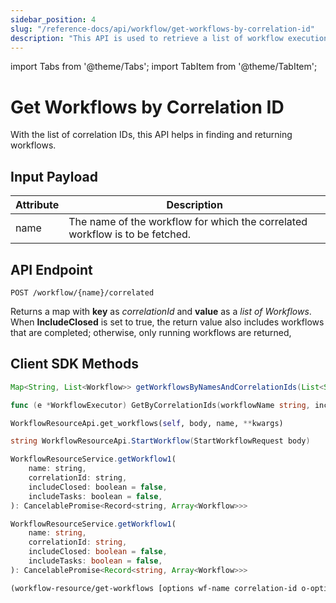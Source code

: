```yaml
---
sidebar_position: 4
slug: "/reference-docs/api/workflow/get-workflows-by-correlation-id"
description: "This API is used to retrieve a list of workflow executions based on its correlation IDs."
---
```


import Tabs from '@theme/Tabs';
import TabItem from '@theme/TabItem';

# Get Workflows by Correlation ID

With the list of correlation IDs, this API helps in finding and returning workflows.

## Input Payload

| Attribute | Description |
| --------- | ----------- | 
| name | The name of the workflow for which the correlated workflow is to be fetched. | 

## API Endpoint

```
POST /workflow/{name}/correlated
```

Returns a map with **key** as *correlationId* and **value** as a *list of Workflows*. When **IncludeClosed** is set to true, the return value also includes workflows that are completed; otherwise, only running workflows are returned,

## Client SDK Methods

<Tabs>
<TabItem value="Java" label="Java">

```java
Map<String, List<Workflow>> getWorkflowsByNamesAndCorrelationIds(List<String> correlationIds, List<String> workflowNames, Boolean includeClosed, Boolean includeTasks)
```

</TabItem>
<TabItem value="Go" label="Go">

```go
func (e *WorkflowExecutor) GetByCorrelationIds(workflowName string, includeClosed bool, includeTasks bool, correlationIds ...string) (map[string][]model.Workflow, error)
```

</TabItem>
<TabItem value="Python" label="Python">

```python
WorkflowResourceApi.get_workflows(self, body, name, **kwargs)
```

</TabItem>
<TabItem value="CSharp" label="C#">

```csharp
string WorkflowResourceApi.StartWorkflow(StartWorkflowRequest body)
```

</TabItem>
<TabItem value="JavaScript" label="JavaScript">

```javascript
WorkflowResourceService.getWorkflow1(
    name: string,
    correlationId: string,
    includeClosed: boolean = false,
    includeTasks: boolean = false,
): CancelablePromise<Record<string, Array<Workflow>>>
```

</TabItem>
<TabItem value="Typescript" label="Typescript">

```typescript
WorkflowResourceService.getWorkflow1(
    name: string,
    correlationId: string,
    includeClosed: boolean = false,
    includeTasks: boolean = false,
): CancelablePromise<Record<string, Array<Workflow>>>
```

</TabItem>
<TabItem value="Clojure" label="Clojure">

```clojure
(workflow-resource/get-workflows [options wf-name correlation-id o-options])
```

</TabItem>
</Tabs>
